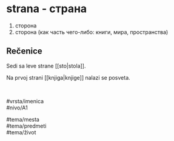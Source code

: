 # strana - страна

1. сторона  
2. сторона (как часть чего-либо: книги, мира, пространства)

## Rečenice

Sedi sa leve strane [[sto|stola]].  

Na prvoj strani [[knjiga|knjige]] nalazi se posveta.  

<br>

#vrsta/imenica  
#nivo/A1  

#tema/mesta  
#tema/predmeti  
#tema/život  
